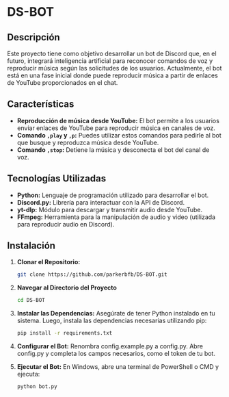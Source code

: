 # DS-BOT

## Descripción

Este proyecto tiene como objetivo desarrollar un bot de Discord que, en el futuro, integrará inteligencia artificial para reconocer comandos de voz y reproducir música según las solicitudes de los usuarios. Actualmente, el bot está en una fase inicial donde puede reproducir música a partir de enlaces de YouTube proporcionados en el chat.

## Características

- **Reproducción de música desde YouTube:** El bot permite a los usuarios enviar enlaces de YouTube para reproducir música en canales de voz.
- **Comando `,play` y `,p`:** Puedes utilizar estos comandos para pedirle al bot que busque y reproduzca música desde YouTube.
- **Comando `,stop`:** Detiene la música y desconecta el bot del canal de voz.

## Tecnologías Utilizadas

- **Python:** Lenguaje de programación utilizado para desarrollar el bot.
- **Discord.py:** Librería para interactuar con la API de Discord.
- **yt-dlp:** Módulo para descargar y transmitir audio desde YouTube.
- **FFmpeg:** Herramienta para la manipulación de audio y video (utilizada para reproducir audio en Discord).

## Instalación

1. **Clonar el Repositorio:**

   ```bash
   git clone https://github.com/parkerbfb/DS-BOT.git

2. **Navegar al Directorio del Proyecto**
   
   ```bash    
   cd DS-BOT

4. **Instalar las Dependencias:**
    Asegúrate de tener Python instalado en tu sistema. Luego, instala las dependencias necesarias utilizando pip:
   
    ```bash
    pip install -r requirements.txt

4. **Configurar el Bot:**
    Renombra config.example.py a config.py.
    Abre config.py y completa los campos necesarios, como el token de tu bot.

5. **Ejecutar el Bot:**
    En Windows, abre una terminal de PowerShell o CMD y ejecuta:
       
    ```bash
    python bot.py







